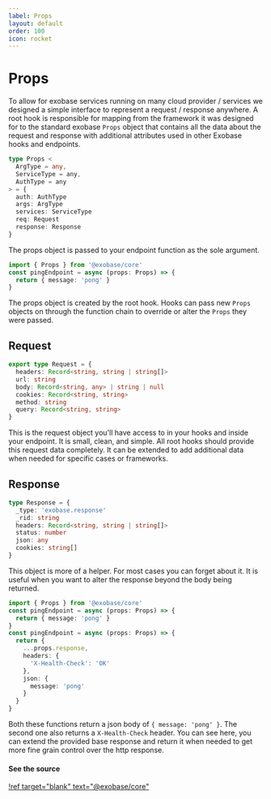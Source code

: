 ```yaml
---
label: Props
layout: default
order: 100
icon: rocket
---
```


# Props

To allow for exobase services running on many cloud provider / services we designed a simple interface to represent a request / response anywhere. A root hook is responsible for mapping from the framework it was designed for to the standard exobase `Props` object that contains all the data about the request and response with additional attributes used in other Exobase hooks and endpoints.

```ts The Props Type
type Props <
  ArgType = any, 
  ServiceType = any,
  AuthType = any
> = {
  auth: AuthType
  args: ArgType
  services: ServiceType
  req: Request
  response: Response
}
```
The props object is passed to your endpoint function as the sole argument.

```ts Props Example
import { Props } from '@exobase/core'
const pingEndpoint = async (props: Props) => {
  return { message: 'pong' }
}
```
The props object is created by the root hook. Hooks can pass new `Props` objects on through the function chain to override or alter the `Props` they were passed.


## Request

```ts The Request Type
export type Request = {
  headers: Record<string, string | string[]>
  url: string
  body: Record<string, any> | string | null
  cookies: Record<string, string>
  method: string
  query: Record<string, string>
}
```
This is the request object you'll have access to in your hooks and inside your endpoint. It is small, clean, and simple. All root hooks should provide this request data completely. It can be extended to add additional data when needed for specific cases or frameworks.


## Response

```ts The Response Type
type Response = {
  _type: 'exobase.response'
  _rid: string
  headers: Record<string, string | string[]>
  status: number
  json: any
  cookies: string[]
}
```
This object is more of a helper. For most cases you can forget about it. It is useful when you want to alter the response beyond the body being returned.

```ts Altering the Response
import { Props } from '@exobase/core'
const pingEndpoint = async (props: Props) => {
  return { message: 'pong' }
}
const pingEndpoint = async (props: Props) => {
  return {
    ...props.response,
    headers: {
      'X-Health-Check': 'OK'
    },
    json: {
      message: 'pong'
    }
  }
}
```
Both these functions return a json body of `{ message: 'pong' }`. The second one also returns a `X-Health-Check` header. You can see here, you can extend the provided base response and return it when needed to get more fine grain control over the http response.

#### See the source
[!ref target="blank" text="@exobase/core"](https://github.com/exobase-inc/exobase-js/blob/master/packages/core/src/types.ts#L80)